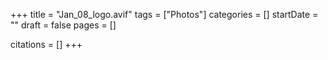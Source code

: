 +++
title = "Jan_08_logo.avif"
tags = ["Photos"]
categories = []
startDate = ""
draft = false
pages = []

citations = []
+++
